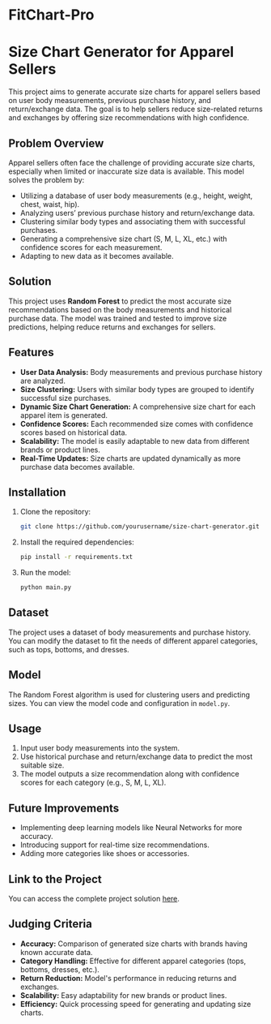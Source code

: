 # FitChart-Pro
# Size Chart Generator for Apparel Sellers

This project aims to generate accurate size charts for apparel sellers based on user body measurements, previous purchase history, and return/exchange data. The goal is to help sellers reduce size-related returns and exchanges by offering size recommendations with high confidence.

## Problem Overview

Apparel sellers often face the challenge of providing accurate size charts, especially when limited or inaccurate size data is available. This model solves the problem by:

- Utilizing a database of user body measurements (e.g., height, weight, chest, waist, hip).
- Analyzing users’ previous purchase history and return/exchange data.
- Clustering similar body types and associating them with successful purchases.
- Generating a comprehensive size chart (S, M, L, XL, etc.) with confidence scores for each measurement.
- Adapting to new data as it becomes available.

## Solution

This project uses **Random Forest** to predict the most accurate size recommendations based on the body measurements and historical purchase data. The model was trained and tested to improve size predictions, helping reduce returns and exchanges for sellers.

## Features

- **User Data Analysis:** Body measurements and previous purchase history are analyzed.
- **Size Clustering:** Users with similar body types are grouped to identify successful size purchases.
- **Dynamic Size Chart Generation:** A comprehensive size chart for each apparel item is generated.
- **Confidence Scores:** Each recommended size comes with confidence scores based on historical data.
- **Scalability:** The model is easily adaptable to new data from different brands or product lines.
- **Real-Time Updates:** Size charts are updated dynamically as more purchase data becomes available.

## Installation

1. Clone the repository:
    ```bash
    git clone https://github.com/yourusername/size-chart-generator.git
    ```

2. Install the required dependencies:
    ```bash
    pip install -r requirements.txt
    ```

3. Run the model:
    ```bash
    python main.py
    ```

## Dataset

The project uses a dataset of body measurements and purchase history. You can modify the dataset to fit the needs of different apparel categories, such as tops, bottoms, and dresses.

## Model

The Random Forest algorithm is used for clustering users and predicting sizes. You can view the model code and configuration in `model.py`.

## Usage

1. Input user body measurements into the system.
2. Use historical purchase and return/exchange data to predict the most suitable size.
3. The model outputs a size recommendation along with confidence scores for each category (e.g., S, M, L, XL).

## Future Improvements

- Implementing deep learning models like Neural Networks for more accuracy.
- Introducing support for real-time size recommendations.
- Adding more categories like shoes or accessories.

## Link to the Project

You can access the complete project solution [here]((https://colab.research.google.com/drive/10fC9aqtSLEtKlk0LofRcfJ2C81oMUT1c?usp=sharing)).

## Judging Criteria

- **Accuracy:** Comparison of generated size charts with brands having known accurate data.
- **Category Handling:** Effective for different apparel categories (tops, bottoms, dresses, etc.).
- **Return Reduction:** Model's performance in reducing returns and exchanges.
- **Scalability:** Easy adaptability for new brands or product lines.
- **Efficiency:** Quick processing speed for generating and updating size charts.
